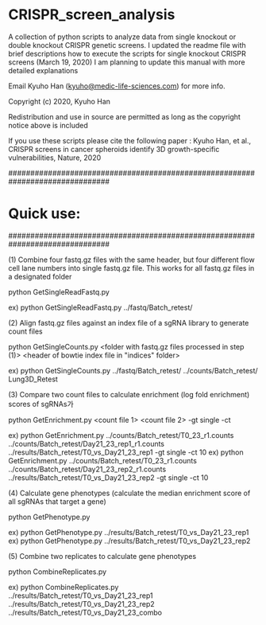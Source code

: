 # CRISPR_screen_analysis

A collection of python scripts to analyze data from single knockout or double knockout CRISPR genetic screens. 
I updated the readme file with brief descriptions how to execute the scripts for single knockout CRISPR screens (March 19, 2020)
I am planning to update this manual with more detailed explanations

Email Kyuho Han (kyuho@medic-life-sciences.com) for more info.

Copyright (c) 2020, Kyuho Han

Redistribution and use in source are permitted as long as the copyright notice above is included

If you use these scripts please cite the following paper :
Kyuho Han, et al., CRISPR screens in cancer spheroids identify 3D growth-specific vulnerabilities, Nature, 2020


###############################################################################
# Quick use:
###############################################################################

(1) Combine four fastq.gz files with the same header, but four different flow cell lane numbers
into single fastq.gz file. This works for all fastq.gz files in a designated folder

python GetSingleReadFastq.py <folder with demultiplexed fastq.gz files>

ex) python GetSingleReadFastq.py ../fastq/Batch_retest/


(2) Align fastq.gz files against an index file of a sgRNA library to generate count files

python GetSingleCounts.py <folder with fastq.gz files processed in step (1)> <output file> <header of bowtie index file in "indices" folder>

ex) python GetSingleCounts.py ../fastq/Batch_retest/ ../counts/Batch_retest/ Lung3D_Retest


(3) Compare two count files to calculate enrichment (log fold enrichment) scores of sgRNAs가

python GetEnrichment.py <count file 1> <count file 2> <outputfile> -gt single -ct <threshold for sgRNA count>

ex) python GetEnrichment.py ../counts/Batch_retest/T0_23_r1.counts ../counts/Batch_retest/Day21_23_rep1_r1.counts ../results/Batch_retest/T0_vs_Day21_23_rep1 -gt single -ct 10
ex) python GetEnrichment.py ../counts/Batch_retest/T0_23_r1.counts ../counts/Batch_retest/Day21_23_rep2_r1.counts ../results/Batch_retest/T0_vs_Day21_23_rep2 -gt single -ct 10


(4) Calculate gene phenotypes (calculate the median enrichment score of all sgRNAs that target a gene)

python GetPhenotype.py <sgRNA enrichment csv file>

ex) python GetPhenotype.py ../results/Batch_retest/T0_vs_Day21_23_rep1
ex) python GetPhenotype.py ../results/Batch_retest/T0_vs_Day21_23_rep2


(5) Combine two replicates to calculate gene phenotypes

python CombineReplicates.py <sgRNA enrichment csv file> <output file>

ex) python CombineReplicates.py ../results/Batch_retest/T0_vs_Day21_23_rep1 ../results/Batch_retest/T0_vs_Day21_23_rep2 ../results/Batch_retest/T0_vs_Day21_23_combo